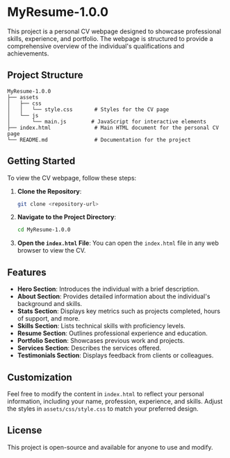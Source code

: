 # MyResume-1.0.0

This project is a personal CV webpage designed to showcase professional skills, experience, and portfolio. The webpage is structured to provide a comprehensive overview of the individual's qualifications and achievements.

## Project Structure

```
MyResume-1.0.0
├── assets
│   ├── css
│   │   └── style.css       # Styles for the CV page
│   └── js
│       └── main.js        # JavaScript for interactive elements
├── index.html              # Main HTML document for the personal CV page
└── README.md               # Documentation for the project
```

## Getting Started

To view the CV webpage, follow these steps:

1. **Clone the Repository**: 
   ```bash
   git clone <repository-url>
   ```

2. **Navigate to the Project Directory**:
   ```bash
   cd MyResume-1.0.0
   ```

3. **Open the `index.html` File**: 
   You can open the `index.html` file in any web browser to view the CV.

## Features

- **Hero Section**: Introduces the individual with a brief description.
- **About Section**: Provides detailed information about the individual's background and skills.
- **Stats Section**: Displays key metrics such as projects completed, hours of support, and more.
- **Skills Section**: Lists technical skills with proficiency levels.
- **Resume Section**: Outlines professional experience and education.
- **Portfolio Section**: Showcases previous work and projects.
- **Services Section**: Describes the services offered.
- **Testimonials Section**: Displays feedback from clients or colleagues.

## Customization

Feel free to modify the content in `index.html` to reflect your personal information, including your name, profession, experience, and skills. Adjust the styles in `assets/css/style.css` to match your preferred design.

## License

This project is open-source and available for anyone to use and modify.